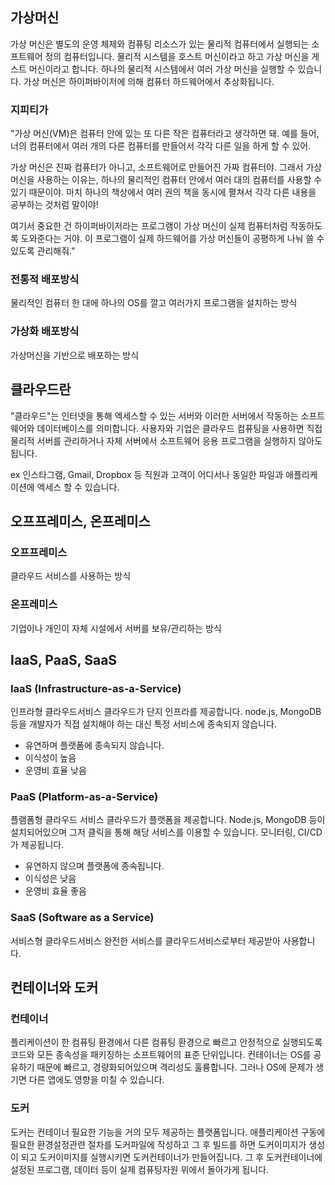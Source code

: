 ## 가상머신

가상 머신은 별도의 운영 체제와 컴퓨팅 리소스가 있는 물리적 컴퓨터에서 실행되는 소프트웨어 정의 컴퓨터입니다. 물리적 시스템을 호스트 머신이라고 하고 가상 머신을 게스트 머신이라고 합니다. 하나의 물리적 시스템에서 여러 가상 머신을 실행할 수 있습니다. 가상 머신은 하이퍼바이저에 의해 컴퓨터 하드웨어에서 추상화됩니다.

### 지피티가

"가상 머신(VM)은 컴퓨터 안에 있는 또 다른 작은 컴퓨터라고 생각하면 돼. 예를 들어, 너의 컴퓨터에서 여러 개의 다른 컴퓨터를 만들어서 각각 다른 일을 하게 할 수 있어.

가상 머신은 진짜 컴퓨터가 아니고, 소프트웨어로 만들어진 가짜 컴퓨터야. 그래서 가상 머신을 사용하는 이유는, 하나의 물리적인 컴퓨터 안에서 여러 대의 컴퓨터를 사용할 수 있기 때문이야. 마치 하나의 책상에서 여러 권의 책을 동시에 펼쳐서 각각 다른 내용을 공부하는 것처럼 말이야!

여기서 중요한 건 하이퍼바이저라는 프로그램이 가상 머신이 실제 컴퓨터처럼 작동하도록 도와준다는 거야. 이 프로그램이 실제 하드웨어를 가상 머신들이 공평하게 나눠 쓸 수 있도록 관리해줘."

### 전통적 배포방식

물리적인 컴퓨터 한 대에 하나의 OS를 깔고 여러가지 프로그램을 설치하는 방식

### 가상화 배포방식

가상머신을 기반으로 배포하는 방식

## 클라우드란

"클라우드"는 인터넷을 통해 엑세스할 수 있는 서버와 이러한 서버에서 작동하는 소프트웨어와 데이터베이스를 의미합니다. 사용자와 기업은 클라우드 컴퓨팅을 사용하면 직접 물리적 서버를 관리하거나 자체 서버에서 소프트웨어 응용 프로그램을 실행하지 않아도 됩니다.

ex 인스타그램, Gmail, Dropbox 등
직원과 고객이 어디서나 동일한 파일과 애플리케이션에 엑세스 할 수 있습니다.

## 오프프레미스, 온프레미스

### 오프프레미스

클라우드 서비스를 사용하는 방식

### 온프레미스

기업이나 개인이 자체 시설에서 서버를 보유/관리하는 방식

## IaaS, PaaS, SaaS

### IaaS (Infrastructure-as-a-Service)

인프라형 클라우드서비스
클라우드가 단지 인프라를 제공합니다. node.js, MongoDB 등을 개발자가 직접 설치해야 하는 대신 특정 서비스에 종속되지 않습니다.

- 유연하며 플랫폼에 종속되지 않습니다.
- 이식성이 높음
- 운영비 효율 낮음

### PaaS (Platform-as-a-Service)

플램폼형 클라우드 서비스
클라우드가 플랫폼을 제공합니다. Node.js, MongoDB 등이 설치되어있으며 그저 클릭을 통해 해당 서비스를 이용할 수 있습니다. 모니터링, CI/CD가 제공됩니다.

- 유연하지 않으며 플랫폼에 종속됩니다.
- 이식성은 낮음
- 운영비 효율 좋음

### SaaS (Software as a Service)

서비스형 클라우드서비스
완전한 서비스를 클라우드서비스로부터 제공받아 사용합니다.

## 컨테이너와 도커

### 컨테이너

플리케이션이 한 컴퓨팅 환경에서 다른 컴퓨팅 환경으로 빠르고 안정적으로 실행되도록 코드와 모든 종속성을 패키징하는 소프트웨어의 표준 단위입니다. 컨테이너는 OS를 공유하기 때문에 빠르고, 경량화되어있으며 격리성도 훌륭합니다. 그러나 OS에 문제가 생기면 다른 앱에도 영향을 미칠 수 있습니다.

### 도커

도커는 컨테이너 필요한 기능을 거의 모두 제공하는 플랫폼입니다.
애플리케이션 구동에 필요한 환경설정관련 절차를 도커파일에 작성하고 그 후 빌드를 하면 도커이미지가 생성이 되고 도커이미지를 실행시키면 도커컨테이너가 만들어집니다.
그 후 도커컨테이너에 설정된 프로그램, 데이터 등이 실제 컴퓨팅자원 위에서 돌아가게 됩니다.
